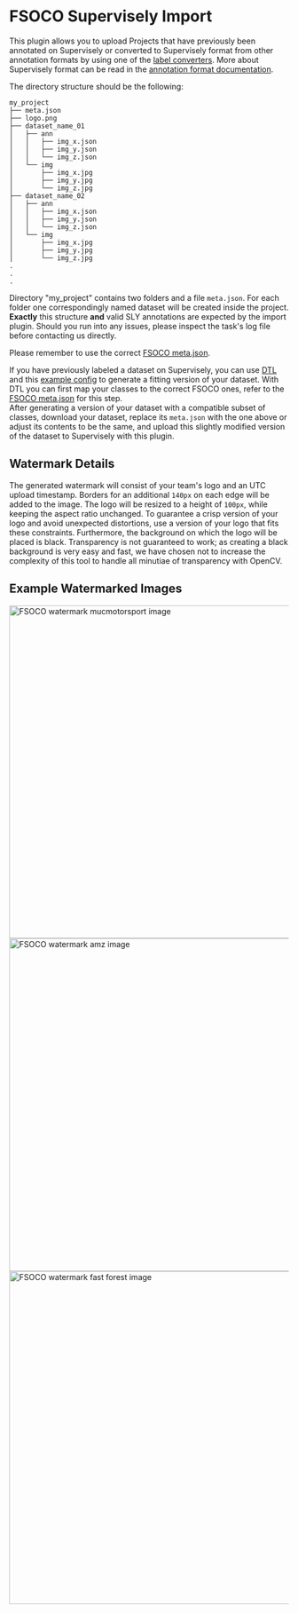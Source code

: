 # FSOCO Supervisely Import

This plugin allows you to upload Projects that have previously been annotated on Supervisely or converted to Supervisely format from other annotation formats by using one of the [label converters](https://github.com/fsoco/fsoco/tree/master/tools/label_converters).
More about Supervisely format can be read in the [annotation format documentation](https://docs.supervise.ly/data-organization/import-export/supervisely-format).

The directory structure should be the following:

```
my_project
├── meta.json
├── logo.png
├── dataset_name_01
│   ├── ann
│   │   ├── img_x.json
│   │   ├── img_y.json
│   │   └── img_z.json
│   └── img
│       ├── img_x.jpg
│       ├── img_y.jpg
│       └── img_z.jpg
├── dataset_name_02
│   ├── ann
│   │   ├── img_x.json
│   │   ├── img_y.json
│   │   └── img_z.json
│   └── img
│       ├── img_x.jpg
│       ├── img_y.jpg
│       └── img_z.jpg
.
.
.
```

Directory "my_project" contains two folders and a file `meta.json`. For each folder one correspondingly named dataset will be created inside the project. **Exactly** this structure **and** valid SLY annotations are expected by the import plugin. Should you run into any issues, please inspect the task's log file before contacting us directly.

Please remember to use the correct [FSOCO meta.json](http://www.fsoco-dataset.com/assets/meta.json).

If you have previously labeled a dataset on Supervisely, you can use [DTL](https://docs.supervise.ly/data-manipulation/index/data-layers/data) and this [example config](https://www.fsoco-dataset.com/assets/class_mapping_dtl.json) to generate a fitting version of your dataset. With DTL you can first map your classes to the correct FSOCO ones, refer to the [FSOCO meta.json](http://www.fsoco-dataset.com/assets/meta.json) for this step.<br/>
After generating a version of your dataset with a compatible subset of classes, download your dataset, replace its `meta.json` with the one above or adjust its contents to be the same, and upload this slightly modified version of the dataset to Supervisely with this plugin.

## Watermark Details

The generated watermark will consist of your team's logo and an UTC upload timestamp.
Borders for an additional `140px` on each edge will be added to the image.
The logo will be resized to a height of `100px`, while keeping the aspect ratio unchanged. To guarantee a crisp version of your logo and avoid unexpected distortions, use a version of your logo that fits these constraints.
Furthermore, the background on which the logo will be placed is black.
Transparency is not guaranteed to work; as creating a black background is very easy and fast, we have chosen not to increase the complexity of this tool to handle all minutiae of transparency with OpenCV.

## Example Watermarked Images

<img src="https://i.ibb.co/thc1YyP/watermarked-mms.jpg" alt="FSOCO watermark mucmotorsport image" width="600">
<img src="https://i.ibb.co/S5WF5pf/watermarked-amz.png" alt="FSOCO watermark amz image" height="600">
<img src="https://i.ibb.co/LYTqn8R/watermarked-ff.jpg" alt="FSOCO watermark fast forest image" height="600">
